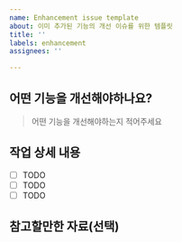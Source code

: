 ```yaml
---
name: Enhancement issue template
about: 이미 추가된 기능의 개선 이슈를 위한 템플릿
title: ''
labels: enhancement
assignees: ''

---
```


## 어떤 기능을 개선해야하나요?

> 어떤 기능을 개선해야하는지 적어주세요

## 작업 상세 내용

- [ ] TODO
- [ ] TODO
- [ ] TODO

## 참고할만한 자료(선택)
